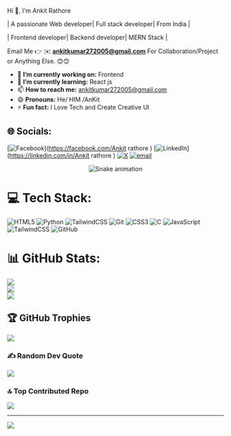 Hi 👋, I'm Ankit Rathore 

| A passionate Web developer| Full stack developer| From India |

| Frontend developer| Backend developer| MERN Stack |

Email Me 👉 ✉️ **ankitkumar272005@gmail.com** For Collaboration/Project or Anything Else. 😊😊

- 🔭 **I’m currently working on:** Frontend 
- 🌱 **I’m currently learning:** React js
- 📫 **How to reach me:** ankitkumar272005@gmail.com
- 😄 **Pronouns:** He/ HIM /AnKit
- ⚡ **Fun fact:** I Love Tech and Create Creative UI 


## 🌐 Socials:
[![Facebook](https://img.shields.io/badge/Facebook-%231877F2.svg?logo=Facebook&logoColor=white)](https://facebook.com/Ankit rathore ) [![LinkedIn](https://img.shields.io/badge/LinkedIn-%230077B5.svg?logo=linkedin&logoColor=white)](https://linkedin.com/in/Ankit rathore ) [![X](https://img.shields.io/badge/X-black.svg?logo=X&logoColor=white)](https://x.com/@devankit07) [![email](https://img.shields.io/badge/Email-D14836?logo=gmail&logoColor=white)](mailto:ankitrathor272005@gmail.com) 

<!-- Snake Game Repo View -->

<div align="center">
  <img src="https://profile-readme-generator.com/assets/snake.svg" alt="Snake animation" />
</div>

# 💻 Tech Stack:
![HTML5](https://img.shields.io/badge/html5-%23E34F26.svg?style=for-the-badge&logo=html5&logoColor=white) ![Python](https://img.shields.io/badge/python-3670A0?style=for-the-badge&logo=python&logoColor=ffdd54) ![TailwindCSS](https://img.shields.io/badge/tailwindcss-%2338B2AC.svg?style=for-the-badge&logo=tailwind-css&logoColor=white) ![Git](https://img.shields.io/badge/git-%23F05033.svg?style=for-the-badge&logo=git&logoColor=white) ![CSS3](https://img.shields.io/badge/css3-%231572B6.svg?style=for-the-badge&logo=css3&logoColor=white) ![C](https://img.shields.io/badge/c-%2300599C.svg?style=for-the-badge&logo=c&logoColor=white) ![JavaScript](https://img.shields.io/badge/javascript-%23323330.svg?style=for-the-badge&logo=javascript&logoColor=%23F7DF1E) ![TailwindCSS](https://img.shields.io/badge/tailwindcss-%2338B2AC.svg?style=for-the-badge&logo=tailwind-css&logoColor=white) ![GitHub](https://img.shields.io/badge/github-%23121011.svg?style=for-the-badge&logo=github&logoColor=white)
# 📊 GitHub Stats:
![](https://github-readme-stats.vercel.app/api?username=devankit07&theme=dark&hide_border=false&include_all_commits=true&count_private=false)<br/>
![](https://nirzak-streak-stats.vercel.app/?user=devankit07&theme=dark&hide_border=false)<br/>
![](https://github-readme-stats.vercel.app/api/top-langs/?username=devankit07&theme=dark&hide_border=false&include_all_commits=true&count_private=false&layout=compact)

## 🏆 GitHub Trophies
![](https://github-profile-trophy.vercel.app/?username=devankit07&theme=radical&no-frame=false&no-bg=false&margin-w=4)

### ✍️ Random Dev Quote
![](https://quotes-github-readme.vercel.app/api?type=horizontal&theme=radical)

### 🔝 Top Contributed Repo
![](https://github-contributor-stats.vercel.app/api?username=devankit07&limit=5&theme=dark&combine_all_yearly_contributions=true)

---
[![](https://visitcount.itsvg.in/api?id=devankit07&icon=0&color=0)](https://visitcount.itsvg.in)

<!-- Proudly created with GPRM ( https://gprm.itsvg.in ) -->
